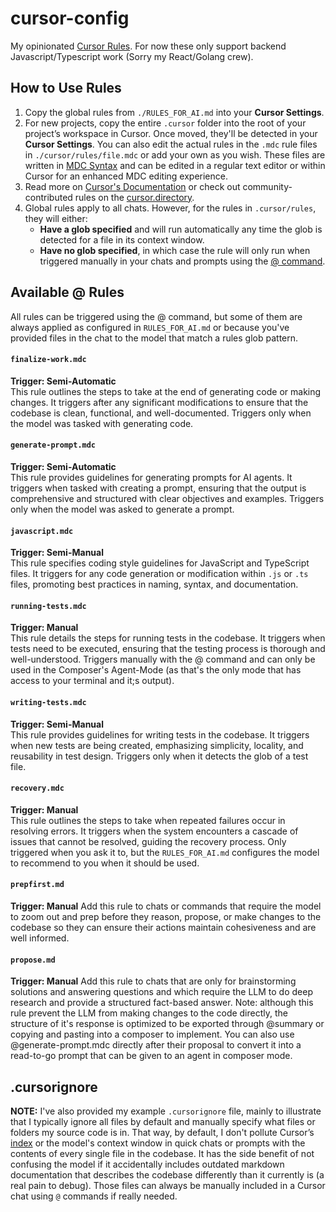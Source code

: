 # cursor-config
My opinionated [Cursor Rules](https://docs.cursor.com/context/rules-for-ai). For now these only support backend Javascript/Typescript work (Sorry my React/Golang crew).

## How to Use Rules

1. Copy the global rules from `./RULES_FOR_AI.md` into your **Cursor Settings**.
2. For new projects, copy the entire `.cursor` folder into the root of your project’s workspace in Cursor. Once moved, they'll be detected in your **Cursor Settings**. You can also edit the actual rules in the `.mdc` rule files in `./cursor/rules/file.mdc` or add your own as you wish. These files are written in [MDC Syntax](https://github.com/nuxt-modules/mdc) and can be edited in a regular text editor or within Cursor for an enhanced MDC editing experience.
3. Read more on [Cursor's Documentation](https://docs.cursor.com/context/rules-for-ai) or check out community-contributed rules on the [cursor.directory](https://cursor.directory/).
4. Global rules apply to all chats. However, for the rules in `.cursor/rules`, they will either:  
   - **Have a glob specified** and will run automatically any time the glob is detected for a file in its context window.  
   - **Have no glob specified**, in which case the rule will only run when triggered manually in your chats and prompts using the [@ command](https://docs.cursor.com/context/@-symbols/basic).

## Available @ Rules
All rules can be triggered using the @ command, but some of them are always applied as configured in `RULES_FOR_AI.md` or because you've provided files in the chat to the model that match a rules glob pattern.

#### `finalize-work.mdc`
**Trigger: Semi-Automatic**  
This rule outlines the steps to take at the end of generating code or making changes. It triggers after any significant modifications to ensure that the codebase is clean, functional, and well-documented. Triggers only when the model was tasked with generating code.

#### `generate-prompt.mdc`
**Trigger: Semi-Automatic**  
This rule provides guidelines for generating prompts for AI agents. It triggers when tasked with creating a prompt, ensuring that the output is comprehensive and structured with clear objectives and examples. Triggers only when the model was asked to generate a prompt.

#### `javascript.mdc`
**Trigger: Semi-Manual**  
This rule specifies coding style guidelines for JavaScript and TypeScript files. It triggers for any code generation or modification within `.js` or `.ts` files, promoting best practices in naming, syntax, and documentation.

#### `running-tests.mdc`
**Trigger: Manual**  
This rule details the steps for running tests in the codebase. It triggers when tests need to be executed, ensuring that the testing process is thorough and well-understood. Triggers manually with the @ command and can only be used in the Composer's Agent-Mode (as that's the only mode that has access to your terminal and it;s output).

#### `writing-tests.mdc`
**Trigger: Semi-Manual**  
This rule provides guidelines for writing tests in the codebase. It triggers when new tests are being created, emphasizing simplicity, locality, and reusability in test design. Triggers only when it detects the glob of a test file.

#### `recovery.mdc`
**Trigger: Manual**  
This rule outlines the steps to take when repeated failures occur in resolving errors. It triggers when the system encounters a cascade of issues that cannot be resolved, guiding the recovery process. Only triggered when you ask it to, but the `RULES_FOR_AI.md` configures the model to recommend to you when it should be used.

#### `prepfirst.md`
**Trigger: Manual**
Add this rule to chats or commands that require the model to zoom out and prep before they reason, propose, or make changes to the codebase so they can ensure their actions maintain cohesiveness and are well informed.

#### `propose.md`
**Trigger: Manual**
Add this rule to chats that are only for brainstorming solutions and answering questions and which require the LLM to do deep research and provide a structured fact-based answer. Note: although this rule prevent the LLM from making changes to the code directly, the structure of it's response is optimized to be exported through @summary or copying and pasting into a composer to implement. You can also use @generate-prompt.mdc directly after their proposal to convert it into a read-to-go prompt that can be given to an agent in composer mode.

## .cursorignore

**NOTE:** I've also provided my example `.cursorignore` file, mainly to illustrate that I typically ignore all files by default and manually specify what files or folders my source code is in. That way, by default, I don't pollute Cursor’s [index](https://docs.cursor.com/context/codebase-indexing) or the model's context window in quick chats or prompts with the contents of every single file in the codebase. It has the side benefit of not confusing the model if it accidentally includes outdated markdown documentation that describes the codebase differently than it currently is (a real pain to debug). Those files can always be manually included in a Cursor chat using `@` commands if really needed.
